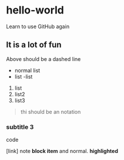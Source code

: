 # hello-world
Learn to use GitHub again

It is a lot of fun
----

Above should be a dashed line
- normal list
- list 
 -list
1. list
2. list2
3. list3
> thi should be an notation
### subtitle 3
code

[link] note
**block item** 
and normal.
__highlighted__
